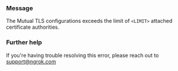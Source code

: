 
### Message
The Mutual TLS configurations exceeds the limit of <code>&lt;LIMIT&gt;</code> attached certificate authorities.

### Further help
If you're having trouble resolving this error, please reach out to [support@ngrok.com](mailto:support@ngrok.com?subject=Help%20with%20ERR_NGROK_1675)

